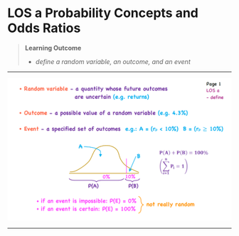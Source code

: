 # LOS a Probability Concepts and Odds Ratios

> **Learning Outcome**
> 
> - *define a random variable, an outcome, and an event*

---

![image.png](LOS%20a%20Probability%20Concepts%20and%20Odds%20Ratios%201772adf9873a80038e10ea4e31fb87a1/image.png)

---